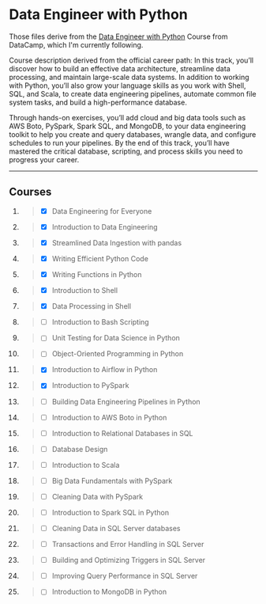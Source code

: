# Data Engineer with Python

Those files derive from the [Data Engineer with Python](https://www.datacamp.com/tracks/data-engineer-with-python) Course from DataCamp, which I'm currently following.

Course description derived from the official career path:
In this track, you’ll discover how to build an effective data architecture, streamline data processing, and maintain large-scale data systems. In addition to working with Python, you’ll also grow your language skills as you work with Shell, SQL, and Scala, to create data engineering pipelines, automate common file system tasks, and build a high-performance database.

Through hands-on exercises, you’ll add cloud and big data tools such as AWS Boto, PySpark, Spark SQL, and MongoDB, to your data engineering toolkit to help you create and query databases, wrangle data, and configure schedules to run your pipelines. By the end of this track, you’ll have mastered the critical database, scripting, and process skills you need to progress your career.

---

## Courses
1. > - [x] Data Engineering for Everyone
2. > - [x] Introduction to Data Engineering
3. > - [x] Streamlined Data Ingestion with pandas
4. > - [x] Writing Efficient Python Code
5. > - [x] Writing Functions in Python
6. > - [x] Introduction to Shell
7. > - [x] Data Processing in Shell
8. > - [ ] Introduction to Bash Scripting
9. > - [ ] Unit Testing for Data Science in Python
10. > - [ ] Object-Oriented Programming in Python
11. > - [x] Introduction to Airflow in Python
12. > - [x] Introduction to PySpark
13. > - [ ] Building Data Engineering Pipelines in Python
14. > - [ ] Introduction to AWS Boto in Python
15. > - [ ] Introduction to Relational Databases in SQL
16. > - [ ] Database Design
17. > - [ ] Introduction to Scala
18. > - [ ] Big Data Fundamentals with PySpark
19. > - [ ] Cleaning Data with PySpark
20. > - [ ] Introduction to Spark SQL in Python
21. > - [ ] Cleaning Data in SQL Server databases
22. > - [ ] Transactions and Error Handling in SQL Server
23. > - [ ] Building and Optimizing Triggers in SQL Server
24. > - [ ] Improving Query Performance in SQL Server
25. > - [ ] Introduction to MongoDB in Python
